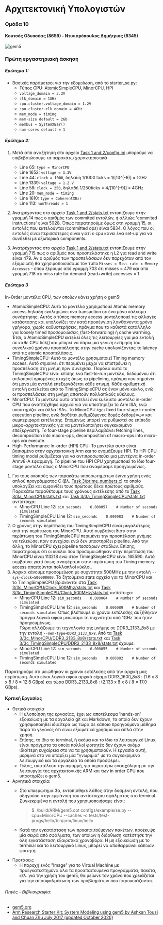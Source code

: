 # Αρχιτεκτονική Υπολογιστών   
### Ομάδα 10
#### Κουτσός Οδυσσέας (8659) - Ντινιαρόπουλος Δημήτριος (9345)
![gem5](https://www.gem5.org/assets/img/blog/gem5-linux.png)

### Πρώτη εργαστηριακή άσκηση
##### Ερώτημα 1:
- Βασικές παράμετροι για την εξομοίωση, από το starter_se.py:
    - Τύπος CPU: AtomicSimpleCPU, MinorCPU, HPI
    - `voltage_domain = 3.3V`
    - `clk_domain = 1GHz`
    - `cpu.cluster.voltage_domain = 1.2V`
    - `cpu.cluster.clk_domain = 4GHz`
    - `mem_mode = timing`
    - `mem-size default = 2Gb`
    - `membus = SystemXBar()`
    - `num-cores default = 1`

##### Ερώτημα 2:
1. Μετά από αναζήτηση στο αρχείο [Task 1 and 2/config.ini](https://github.com/SoreenDesu/computer-architecture-auth/blob/main/assignment1/Task%201%20and%202/config.ini) μπορούμε να επιβεβαιώσουμε τα παρακάτω χαρακτηριστικά
    - Line 65: `type = MinorCPU`
    - Line 1652: `voltage = 3.3V`
    - Line 44: `clock = 1000`, δηλαδή 1/1000 ticks = 1/[10^(-9)] = 1GHz
    - Line 1339: `voltage = 1.2 V`
    - Line 58: `clock = 250`, δηλαδή 1/250ticks = 4/[10^(-9)] = 4GHz
    - Line 20: `mem_mode = timing`
    - Line 1610: `type = CoherentXBar`
    - Line 113: `numThreads = 1`
2. Ανατρέχοντας στο αρχείο [Task 1 and 2/stats.txt](https://github.com/SoreenDesu/computer-architecture-auth/blob/main/assignment1/Task%201%20and%202/stats.txt) εντοπίζουμε στην γραμμή 14 πως ο αριθμός των commited εντολών, ή αλλιώς 'commited instructions' είναι 5028. Όπως παρατηρούμε όμως στη γραμμή 15, οι εντολές που εκτελούνται (committed ops) είναι 5834. Ο λόγος που οι εντολές είναι περισσότερες είναι γιατί ο cpu κάνει ένα set-up για να συνδεθεί με εξωτερικά components. 

3. Ανατρέχοντας στο αρχείο [Task 1 and 2/stats.txt](https://github.com/SoreenDesu/computer-architecture-auth/blob/main/assignment1/Task%201%20and%202/stats.txt) εντοπίζουμε στην γραμμή 715 πως ο αριθμός που προσπελάστηκε η L2 για read and write είναι 479. Αν ο αριθμός των προσπελάσεων δεν παρεχόταν από τον εξομοιωτή θα χρησιμοποιούσαμε τον τύπο `Misses = Miss rate x Memory Accesses` - όπου ξέρουμε από γραμμή 703 ότι misses = 479 και από γραμμή 718 ότι miss rate for demand (read+write) accesses = 1.

##### Ερώτημα 3
In-Order μοντέλα CPU, των οποίων κάνει χρήση ο gem5:
- AtomicSimpleCPU:
Αυτό το μοντέλο χρησιμοποιεί Atomic memory access δηλαδή εκπληρώνει ένα transaction σε ένα μόνο κάλεσμα συνάρτησης. Αυτός ο τύπος memory access μοντελοποιεί τις αλλαγές κατάστασης και υπολογίζει τον κατά προσέγγιση λανθάνοντα χρόνο γρήγορα, χωρίς καθυστερήσεις, πράγμα που το καθιστά κατάλληλο για loosely timed προσομοιώσεις (fast-forwarding) ή cache warming. Έτσι, ο AtomicSimpleCPU εκτελεί όλες τις λειτουργίες για μια εντολή σε κάθε CPU tick() και μπορεί να πάρει μια γενική εκτίμηση του συνολικού χρόνου προσπέλασης στην cache υπολογίζοντας το latency από τις atomic προσπελάσεις.
- TimingSimpleCPU:
Αυτό το μοντέλο χρησιμοποιεί Timing memory access. Αυτό σημαίνει ότι περιμένει μέχρι να επιστρέψει η προσπέλαση στη μνήμη πριν συνεχίσει. Παρόλα αυτά το TimingSimpleCPU είναι επίσης ένα fast-to-run μοντέλο, δεδομένου ότι απλοποιεί ορισμένες πτυχές όπως το pipelining, πράγμα που σημαίνει ότι μόνο μία εντολή επεξεργάζεται κάθε στιγμή. Κάθε αριθμητική εντολή εκτελείται από το TimingSimpleCPU σε έναν μόνο κύκλο, ενώ οι προσπελάσεις στη μνήμη απαιτούν πολλαπλούς κύκλους.
 - MinorCPU:
Το μοντέλο αυτό αποτελεί ένα ευέλικτο μοντέλο in-order CPU που αναπτύχθηκε αρχικά για να υποστηρίζει το Arm ISA, ενώ υποστηρίζει και άλλα ISAs. Το MinorCPU έχει fixed four-stage in-order execution pipeline, ενώ διαθέτει ρυθμιζόμενες δομές δεδομένων και συμπεριφορά εκτέλεσης. Επομένως μπορεί να ρυθμιστεί σε επίπεδο μικρο-αρχιτεκτονικής για να μοντελοποιήσει συγκεκριμένο επεξεργαστή. Το four-stage pipeline περιλαμβάνει fetching lines, decomposition into macro-ops,  decomposition of macro-ops into micro-ops και execute.
- High-Performance In-order (HPI) CPU:
Το μοντέλο αυτό είναι βασισμένο στην αρχιτεκτονική Arm και το ονομάζουμε HPI. To HPI CPU timing model ρυθμίζεται για να αντιπροσωπεύει μια μοντέρνα in-order Armv8-A εφαρμογή. Το pipeline του HPI CPU χρησιμοποιεί το ίδιο four-stage μοντέλο όπως ο MinorCPU που αναφέραμε προηγουμένως.

1. Για τους σκοπούς των παρακάτω υποερωτημάτων έγινε χρήση ενός απλού προγράμματος C (βλ. [Task 3/prime_numbers.c](https://github.com/SoreenDesu/computer-architecture-auth/blob/main/assignment1/Task%203/prime_numbers.c)) το οποίο υπολογίζει και εμφανίζει τους πρώτους δέκα πρώτους αριθμούς. Παρακάτω παραθέτουμε τους χρόνους εκτέλεσης από το [Task 3/3a_MinorCPU/stats.txt](https://github.com/SoreenDesu/computer-architecture-auth/blob/main/assignment1/Task%203/3a_MinorCPU/stats.txt) και [Task 3/3a_TimingSimpleCPU/stats.txt](https://github.com/SoreenDesu/computer-architecture-auth/blob/main/assignment1/Task%203/3a_TimingSimpleCPU/stats.txt) αντίστοιχα:    
    - MinorCPU
      Line 12:	`sim_seconds	0.000057	# Number of seconds simulated`
    - TimingSimpleCPU
      Line 12:	`sim_seconds	0.000083	# Number of seconds simulated`
2. Ο χρόνος στην περίπτωση του TimingSimpleCPU είναι μεγαλύτερος από την περίπτωση του MinorCPU. Αυτό συμβαίνει διότι στην περίπτωση του TimingSimpleCPU περιμένει την προσπέλαση μνήμης να τελειώσει πριν συνεχίσει ενώ δεν υποστηρίζει pipeline. Από την άλλη, το MinorCPU έχει pipeline τεσσάρων σταδίων. Επίσης, παρατηρούμε ότι οι κύκλοι που προσομοιώθηκαν στην περίπτωση του MinorCPU είναι 113218 ενώ στον TimingSimpleCPU είναι 165590. Αυτό συμβαίνει γιατί όπως αναφέραμε στην περίπτωση του Timing memory access απαιτούνται πολλαπλοί κύκλοι.
3. Αρχικά κάνουμε προσομείωση με συχνότητα 500MHz με την εντολή `--sys-clock=500000000`. Τα ζητούμενα stats αρχεία για το MinorCPU και το TimingSimpleCPU βρίσκονται στα [Task 3/3c_MinorCPU/Clock_500Mhz/stats.txt](https://github.com/SoreenDesu/computer-architecture-auth/blob/main/assignment1/Task%203/3c_MinorCPU/Clock_500Mhz/stats.txt) και [Task 3/3c_TimingSimpleCPU/Clock_500MHz/stats.txt](https://github.com/SoreenDesu/computer-architecture-auth/tree/main/assignment1/Task%203/3c_TimingSimpleCPU/Clock_500MHz/stats.txt) αντίστοιχα:
    - MinorCPU
      Line 12:	`sim_seconds	0.000064	# Number of seconds simulated`
    - TimingSimpleCPU
      Line 12:	`sim_seconds	0.000089	# Number of seconds simulated`
 Όπως βλέπουμε οι χρόνοι εκτέλεσης αυξήθηκαν πράγμα λογικό αφού μειώσαμε τη συχνότητα από 1GHz που ήταν προηγουμένως.  
Τώρα αλλάζουμε τη τεχνολογία της μνήμης σε DDR3_2133_8x8 με την εντολή `--mem-type=DDR3_2133_8x8`. Από τα [Task 3/3c_MinorCPU/DDR3_2133_8x8/stats.txt](https://github.com/SoreenDesu/computer-architecture-auth/blob/main/assignment1/Task%203/3c_MinorCPU/DDR3_2133_8x8/stats.txt) και [Task 3/3c_TimingSimpleCPU/DDR3_2133_8x8/stats.txt](https://github.com/SoreenDesu/computer-architecture-auth/blob/main/assignment1/Task%203/3c_TimingSimpleCPU/DDR3_2133_8x8/stats.txt) έχουμε:
    - MinorCPU
     Line 12:	`sim_seconds	0.000055	# Number of seconds simulated`
    - TimingSimpleCPU
     Line 12:	`sim_seconds	0.000082	# Number of seconds simulated`
  
  Παρατηρούμε ότι μειώθηκαν οι χρόνοι εκτέλεσης από την αρχική μας περίπτωση. Αυτό είναι λογικό αφού αρχικά είχαμε DDR3_1600_8x8 : (1.6 x 8 x 8 / 8 = 12.8 GBps) και τώρα DDR3_2133_8x8 : (2.133 x 8 x 8 / 8 = 17.0 GBps).

#### Κριτική Εργασίας
- Θετικά στοιχεία:
    - Η υλοποίηση της εργασίας, έχει ως αποτέλεσμα 'hands-on' εξοικείωση με τα εργαλεία git και Markdown, τα οποία δεν έχουν χρησιμοποιηθεί ιδιαίτερα ως τώρα σε κάποιο προηγούμενο μάθημα παρά το γεγονός ότι είναι εξαιρετικά χρήσιμα και απλά στην χρήση.
    - Επίσης, το ίδιο το terminal, ή ακόμα και το ίδιο το λειτουργικό Linux, είναι πράγματα τα οποία πολλοί φοιτητές δεν έχουν ακόμα ιδιαίτερη ευχαίρεια στο να τα χρησιμοποιούν. Η εργασία αυτή, μεριμνά στο να υπάρξει μία "γνωριμία" με το συγκεκριμένο λειτουργικό και τα εργαλεία τα οποία προσφέρει.
    - Τέλος, αποτέλεσε την αφορμή, για περαιτέρω ενασχόληση με την λειτουργία της αρχιτεκτονικής ARM και των in order CPU που υποστηρίζει ο gem5.
- Αρνητικά στοιχεία:
    - Στο υποερώτημα 3α, εντοπίσθηκε λάθος στην δοσμένη εντολή, που οδηγούσε στην εμφάνιση του αντίστοιχου σφάλματος στο terminal. Συγκεκριμένα η εντολή που χρησιμοποιήσαμε είναι:
      > $ ./build/ARM/gem5.opt configs/example/se.py --cpu=MinorCPU --caches -c
tests/test-progs/hello/bin/arm/linux/hello

    - Κατά την εγκατάσταση των προαπαιτούμενων πακέτων, προέκυψε μία σειρά από σφάλματα, των οποίων η διόρθωση κατέστησε την όλη εγκατάσταση εξαιρετικά χρονοβόρα. Η μη εξοικείωση με το terminal και το λειτουργικό Linux, μπορεί να αποθαρρύνει κάποιον φοιτητή.
- Προτάσεις 
    - Η παροχή ενός "Image" για το Virtual Machine με προεγκατεστημένα όλα τα προαπαιτούμενα προγράμματα, πακέτα, κτλ. για την χρήση του gem5, θα μείωνε τον χρόνο που χρειάζεται για την αποσφαλμάτωση των προβλημάτων που παρουσιάζονται.  


###### Πηγές - Βιβλιογραφία: 
- [gem5.org](https://www.gem5.org/ "gem5 Official Website")
- [Arm Research Starter Kit: System Modeling using gem5 by Ashkan Tousi and Chuan Zhu
July 2017 (updated October 2020)](https://raw.githubusercontent.com/arm-university/arm-gem5-rsk/master/gem5_rsk.pdf)


